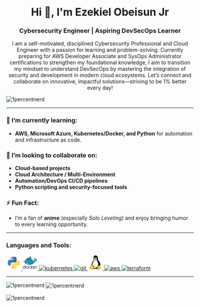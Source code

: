 <h1 align="center">Hi 👋, I'm Ezekiel Obeisun Jr</h1>
<h3 align="center">Cybersecurity Engineer | Aspiring DevSecOps Learner</h3>

<p align="center">
  I am a self-motivated, disciplined Cybersecurity Professional and Cloud Engineer with a passion for learning and problem-solving. Currently preparing for AWS Developer Associate and SysOps Administrator certifications to strengthen my foundational knowledge, I aim to transition my mindset to understand DevSecOps by mastering the integration of security and development in modern cloud ecosystems. Let’s connect and collaborate on innovative, impactful solutions—striving to be 1% better every day!
</p>

<p align="left"> 
  <img src="https://komarev.com/ghpvc/?username=1percentnerd&label=Profile%20views&color=0e75b6&style=flat" alt="1percentnerd" /> 
</p>

---

### 🌱 I’m currently learning:
- **AWS, Microsoft Azure, Kubernetes/Docker, and Python** for automation and infrastructure as code.  

### 👯 I’m looking to collaborate on:
- **Cloud-based projects**
- **Cloud Architecture / Multi-Environment**
- **Automation/DevOps CI/CD pipelines**  
- **Python scripting and security-focused tools**  

### ⚡ Fun Fact:
- I’m a fan of **anime** (especially *Solo Leveling*) and enjoy bringing humor to every learning opportunity.

---

<h3 align="left">Languages and Tools:</h3>
<p align="left">
  <a href="https://www.python.org" target="_blank" rel="noreferrer">
    <img src="https://raw.githubusercontent.com/devicons/devicon/master/icons/python/python-original.svg" alt="python" width="40" height="40"/>
  </a> 
  <a href="https://www.docker.com/" target="_blank" rel="noreferrer">
    <img src="https://raw.githubusercontent.com/devicons/devicon/master/icons/docker/docker-original-wordmark.svg" alt="docker" width="40" height="40"/>
  </a> 
  <a href="https://kubernetes.io" target="_blank" rel="noreferrer">
    <img src="https://www.vectorlogo.zone/logos/kubernetes/kubernetes-icon.svg" alt="kubernetes" width="40" height="40"/>
  </a> 
  <a href="https://git-scm.com/" target="_blank" rel="noreferrer">
    <img src="https://www.vectorlogo.zone/logos/git-scm/git-scm-icon.svg" alt="git" width="40" height="40"/>
  </a>
  <a href="https://www.linux.org/" target="_blank" rel="noreferrer">
    <img src="https://raw.githubusercontent.com/devicons/devicon/master/icons/linux/linux-original.svg" alt="linux" width="40" height="40"/>
  </a>
  <a href="https://aws.amazon.com/" target="_blank" rel="noreferrer">
    <img src="https://www.vectorlogo.zone/logos/amazon_aws/amazon_aws-icon.svg" alt="aws" width="40" height="40"/>
  </a>
  <a href="https://www.terraform.io/" target="_blank" rel="noreferrer">
    <img src="https://www.vectorlogo.zone/logos/terraformio/terraformio-icon.svg" alt="terraform" width="40" height="40"/>
  </a>
</p>

---

<p><img align="left" src="https://github-readme-stats.vercel.app/api/top-langs?username=1percentnerd&show_icons=true&locale=en&layout=compact" alt="1percentnerd" /></p>

<p>&nbsp;<img align="center" src="https://github-readme-stats.vercel.app/api?username=1percentnerd&show_icons=true&locale=en" alt="1percentnerd" /></p>

<p><img align="center" src="https://github-readme-streak-stats.herokuapp.com/?user=1percentnerd&" alt="1percentnerd" /></p>
